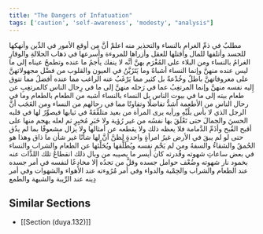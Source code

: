 ```yaml
---
title: "The Dangers of Infatuation"
tags: ['caution', 'self-awareness', 'modesty', "analysis"]
---
```


 مطلبٌ في ذمِّ الغرام بالنساء والتحذير منه اعلمْ أنَّ مِن أوقع الأمور في الدِّين وأنهكها للجسد وأتلفها للمال وأقتلها للعقل وأزراها للمروءة وأسرعها في ذهاب الجلالةِ والوقارِ الغرامُ بالنساء  ومن البلاء على المُغْرَم بهنَّ أنَّه لا ينفك يأجمُ ما عنده وتطمحُ عيناه إلى ما ليس عنده منهنَّ  وإنما النساء أشباهٌ  وما يَتَزَيَّنُ في العيون والقلوب من فضْل مجهولاتهنَّ على معروفاتهنَّ باطلٌ وخُدْعةٌ بل كثير مما يَرْغَبُ عنه الراغب مما عنده أفضلُ مما تتوق إِليه نفسه منهنَّ  وإنما المرتغِبُ عما في رَحله منهنَّ إلى ما في رِحال الناس كالمرتغِبِ عن طعام بيته إلى ما في بيوت الناس بل النساء بالنساء أشبه من الطعام بالطعام وما في رحال الناس من الأطعمة أشدُّ تفاضلًا وتفاوتًا مما في رحالهم من النساء  ومن العَجَب أنَّ الرجل الذي لا بأس بلُبِّهِ ورأيه يرى المرأة من بعيد متلفِّفَةً في ثيابها فيصوِّرُ لها في قلبه الحسنَ والجمالَ حتى تَعْلَقَ بها نفسُه من غير رُؤية ولا خَبَرِ مُخبِرٍ ثم لعله يهجم منها على أقبح القُبح وأذَمِّ الدَّمامة فلا يعظه ذلك ولا يقطعه عن أمثالها ولا يزال مشعوفًا بما لم يذُق حتى لو لم يبقَ في الأرض غيرُ امرأةٍ واحدةٍ لظنَّ أنَّ لها شأنًا غير شأن ما ذاق  وهذا هو الحُمقُ والشقاءُ والسفهُ  ومن لم يَحْمِ نفسه ويُطَلِّقها ويُحَلِّئها عن الطعام والشراب والنساء في بعض ساعاتِ شهوته وقُدرته كان أيسر ما يصيبه من وبال ذلك انقطاعُ تلك اللذَّات عنه بخمود نار شهوته وضُعْف حوامل جسده وقلَّ من تجدُه إلا مخادِعًا لنفسه في أمر جسده عند الطعام والشراب والحِمْية والدواء وفي أمر مُرُوءته عند الأهواء والشهوات وفي أمر دِينه عند الرِّيبة والشبهة والطمع

## Similar Sections
- [[Section (duya.132)]]
